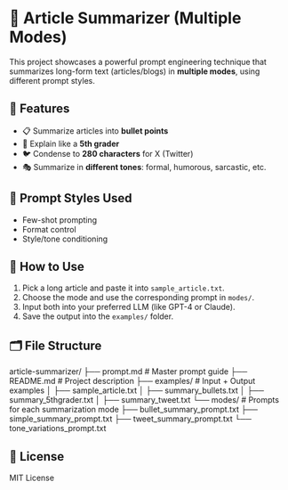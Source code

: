 # 🧠 Article Summarizer (Multiple Modes)

This project showcases a powerful prompt engineering technique that summarizes long-form text (articles/blogs) in **multiple modes**, using different prompt styles.

## 📌 Features

- 📋 Summarize articles into **bullet points**
- 👶 Explain like a **5th grader**
- 🐦 Condense to **280 characters** for X (Twitter)
- 🎭 Summarize in **different tones**: formal, humorous, sarcastic, etc.

## 🧪 Prompt Styles Used

- Few-shot prompting
- Format control
- Style/tone conditioning


## 🚀 How to Use

1. Pick a long article and paste it into `sample_article.txt`.
2. Choose the mode and use the corresponding prompt in `modes/`.
3. Input both into your preferred LLM (like GPT-4 or Claude).
4. Save the output into the `examples/` folder.

## 🗂️ File Structure

article-summarizer/
├── prompt.md # Master prompt guide
├── README.md # Project description
├── examples/ # Input + Output examples
│ ├── sample_article.txt
│ ├── summary_bullets.txt
│ ├── summary_5thgrader.txt
│ ├── summary_tweet.txt
└── modes/ # Prompts for each summarization mode
├── bullet_summary_prompt.txt
├── simple_summary_prompt.txt
├── tweet_summary_prompt.txt
└── tone_variations_prompt.txt




## 📜 License

MIT License
